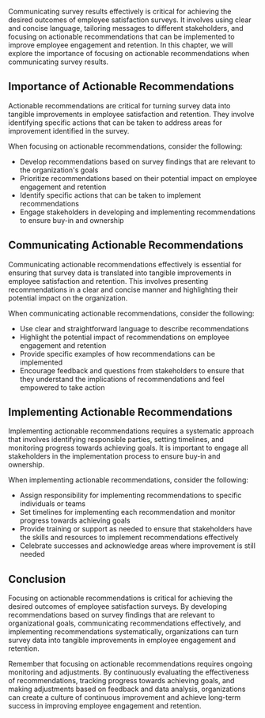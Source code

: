 
Communicating survey results effectively is critical for achieving the desired outcomes of employee satisfaction surveys. It involves using clear and concise language, tailoring messages to different stakeholders, and focusing on actionable recommendations that can be implemented to improve employee engagement and retention. In this chapter, we will explore the importance of focusing on actionable recommendations when communicating survey results.

Importance of Actionable Recommendations
----------------------------------------

Actionable recommendations are critical for turning survey data into tangible improvements in employee satisfaction and retention. They involve identifying specific actions that can be taken to address areas for improvement identified in the survey.

When focusing on actionable recommendations, consider the following:

* Develop recommendations based on survey findings that are relevant to the organization's goals
* Prioritize recommendations based on their potential impact on employee engagement and retention
* Identify specific actions that can be taken to implement recommendations
* Engage stakeholders in developing and implementing recommendations to ensure buy-in and ownership

Communicating Actionable Recommendations
----------------------------------------

Communicating actionable recommendations effectively is essential for ensuring that survey data is translated into tangible improvements in employee satisfaction and retention. This involves presenting recommendations in a clear and concise manner and highlighting their potential impact on the organization.

When communicating actionable recommendations, consider the following:

* Use clear and straightforward language to describe recommendations
* Highlight the potential impact of recommendations on employee engagement and retention
* Provide specific examples of how recommendations can be implemented
* Encourage feedback and questions from stakeholders to ensure that they understand the implications of recommendations and feel empowered to take action

Implementing Actionable Recommendations
---------------------------------------

Implementing actionable recommendations requires a systematic approach that involves identifying responsible parties, setting timelines, and monitoring progress towards achieving goals. It is important to engage all stakeholders in the implementation process to ensure buy-in and ownership.

When implementing actionable recommendations, consider the following:

* Assign responsibility for implementing recommendations to specific individuals or teams
* Set timelines for implementing each recommendation and monitor progress towards achieving goals
* Provide training or support as needed to ensure that stakeholders have the skills and resources to implement recommendations effectively
* Celebrate successes and acknowledge areas where improvement is still needed

Conclusion
----------

Focusing on actionable recommendations is critical for achieving the desired outcomes of employee satisfaction surveys. By developing recommendations based on survey findings that are relevant to organizational goals, communicating recommendations effectively, and implementing recommendations systematically, organizations can turn survey data into tangible improvements in employee engagement and retention.

Remember that focusing on actionable recommendations requires ongoing monitoring and adjustments. By continuously evaluating the effectiveness of recommendations, tracking progress towards achieving goals, and making adjustments based on feedback and data analysis, organizations can create a culture of continuous improvement and achieve long-term success in improving employee engagement and retention.

